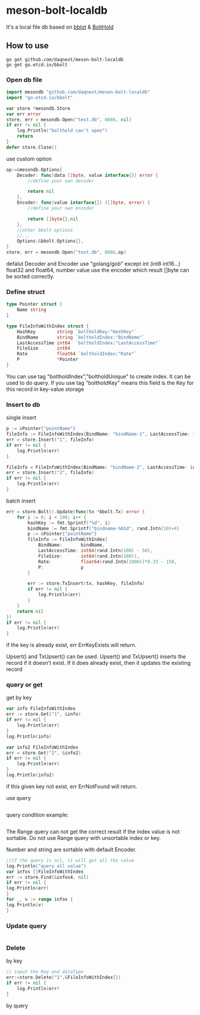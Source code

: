 # meson-bolt-localdb

It's a local file db based on [bblot](https://github.com/etcd-io/bbolt) & [BoltHold](https://github.com/timshannon/bolthold)

## How to use
```
go get github.com/daqnext/meson-bolt-localdb
go get go.etcd.io/bbolt
```

### Open db file
```go
import mesondb "github.com/daqnext/meson-bolt-localdb"
import "go.etcd.io/bbolt"

var store *mesondb.Store
var err error
store, err = mesondb.Open("test.db", 0666, nil)
if err != nil {
    log.Println("bolthold can't open")
	return
}
defer store.Close()
```
use custom option
```go
op:=&mesondb.Options{
    Decoder: func(data []byte, value interface{}) error {
        //define your own decoder

        return nil
    },
    Encoder: func(value interface{}) ([]byte, error) {
        //define your own encoder

        return []byte{},nil
    },
    //other bbolt options
    //...
    Options:&bbolt.Options{},
}
store, err = mesondb.Open("test.db", 0666,op)
```
defalut Decoder and Encoder use "golang/gob" except int (int8 int16...) float32 and float64, number value use the encoder which result []byte can be sorted correctly.

### Define struct
```go
type Pointer struct {
	Name string
}

type FileInfoWithIndex struct {
	HashKey        string `boltholdKey:"HashKey"`
	BindName       string `boltholdIndex:"BindName"`
	LastAccessTime int64  `boltholdIndex:"LastAccessTime"`
	FileSize       int64
	Rate           float64 `boltholdIndex:"Rate"`
	P              *Pointer
}
```
You can use tag "boltholdIndex","boltholdUnique" to create index. It can be used to do query.
If you use tag "boltholdKey" means this field is the Key for this record in key-value storage

### Insert to db
single insert
```go
p := &Pointer{"pointName"}
fileInfo := FileInfoWithIndex{BindName: "bindName-1", LastAccessTime: int64(rand.Intn(100)), FileSize: int64(rand.Intn(100)), P: p}
err = store.Insert("1", fileInfo)
if err != nil {
	log.Println(err)
}

fileInfo = FileInfoWithIndex{BindName: "bindName-2", LastAccessTime: int64(rand.Intn(100)), FileSize: int64(rand.Intn(100)), P: p}
err = store.Insert("2", fileInfo)
if err != nil {
	log.Println(err)
}
```

batch insert
```go
err = store.Bolt().Update(func(tx *bbolt.Tx) error {
	for i := 0; i < 100; i++ {
		hashKey := fmt.Sprintf("%d", i)
		bindName := fmt.Sprintf("bindname-%01d", rand.Intn(10)+4)
		p := &Pointer{"pointName"}
		fileInfo := FileInfoWithIndex{
			BindName:       bindName,
			LastAccessTime: int64(rand.Intn(100) - 50),
			FileSize:       int64(rand.Intn(100)),
			Rate:           float64(rand.Intn(1000))*0.33 - 150,
			P:              p
		}

		err := store.TxInsert(tx, hashKey, fileInfo)
		if err != nil {
			log.Println(err)
		}
	}
	return nil
})
if err != nil {
	log.Println(err)
}
```
if the key is already exist, err ErrKeyExists will return.

Upsert() and TxUpsert() can be used. Upsert() and TxUpsert() inserts the record if it doesn't exist. If it does already exist, then it updates the existing record


### query or get
get by key
```go
var info FileInfoWithIndex
err := store.Get("1", &info)
if err != nil {
	log.Println(err)
}
log.Println(info)

var info2 FileInfoWithIndex
err = store.Get("2", &info2)
if err != nil {
	log.Println(err)
}
log.Println(info2)
```
if this given key not exist, err ErrNotFound will return.

use query
```go

```
query condition example:
```go

```
The Range query can not get the correct result if the index value is not sortable. Do not use Range query with unsortable index or key.

Number and string are sortable with default Encoder.

```go
//if the query is nil, it will get all the value
log.Println("query all value")
var infos []FileInfoWithIndex
err := store.Find(&infos4, nil)
if err != nil {
log.Println(err)
}
for _, v := range infos {
log.Println(v)
}

```

### Update query
```go

```

### Delete
by key
```go
// input the Key and dataType
err:=store.Delete("1",&FileInfoWithIndex{})
if err != nil {
	log.Println(err)
}
```

by query
```go

```
